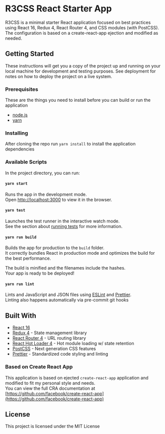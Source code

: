 # R3CSS React Starter App

R3CSS is a minimal starter React application focused on best practices using React 16, Redux 4, React Router 4, and CSS modules (with PostCSS). The configuration is based on a create-react-app ejection and modified as needed.

## Getting Started

These instructions will get you a copy of the project up and running on your local machine for development and testing purposes. See deployment for notes on how to deploy the project on a live system.

### Prerequisites

These are the things you need to install before you can build or run the application
* [node.js](https://nodejs.org/en/)
* [yarn](https://yarnpkg.com/en/)

### Installing

After cloning the repo run `yarn install` to install the application dependencies

### Available Scripts

In the project directory, you can run:

#### `yarn start`

Runs the app in the development mode.<br>
Open [http://localhost:3000](http://localhost:3000) to view it in the browser.

#### `yarn test`

Launches the test runner in the interactive watch mode.<br>
See the section about [running tests](#running-tests) for more information.

#### `yarn run build`

Builds the app for production to the `build` folder.<br>
It correctly bundles React in production mode and optimizes the build for the best performance.

The build is minified and the filenames include the hashes.<br>
Your app is ready to be deployed!

#### `yarn run lint`

Lints and JavaScript and JSON files using [ESLint](https://eslint.org/) and [Prettier](https://prettier.io/).<br />
Linting also happens automatically via pre-commit git hooks


## Built With

* [React 16](https://reactjs.org/)
* [Redux 4](https://redux.js.org/) - State management library
* [React Router 4](https://reacttraining.com/react-router/web/guides/philosophy) - URL routing library
* [React Hot Loader 4](https://github.com/gaearon/react-hot-loader) - Hot module loading w/ state retention
* [PostCSS](https://github.com/postcss) - Next generation CSS features
* [Prettier](https://prettier.io/) - Standardized code styling and linting

### Based on Create React App

This application is based on ejected `create-react-app` application and modified to fit my personal style and needs.<br />
You can view the full CRA documentation at [https://github.com/facebook/create-react-app](https://github.com/facebook/create-react-app)

## License

This project is licensed under the MIT License
